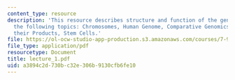 ```yaml
---
content_type: resource
description: 'This resource describes structure and function of the genome and covers
  the following topics: Chromosomes, Human Genome, Comparative Genomics, Genes and
  their Products, Stem Cells.'
file: https://ol-ocw-studio-app-production.s3.amazonaws.com/courses/7-90j-computational-functional-genomics-spring-2005/a3894c2d730bc32e306b9130cfb6fe10_lecture_1.pdf
file_type: application/pdf
resourcetype: Document
title: lecture_1.pdf
uid: a3894c2d-730b-c32e-306b-9130cfb6fe10
---
```


